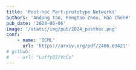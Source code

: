```yaml
---
title: 'Post-hoc Part-prototype Networks'
authors: 'Andong Tan, Fengtao Zhou, Hao Chen#'
pub_date: '2024-06-06'
image: '/static/img/pub/2024_posthoc.png'
conf:
    - name: 'ICML'
      url: 'https://arxiv.org/pdf/2406.03421'
# github:
#   - url: "Luffy03/VoCo"
---
```

